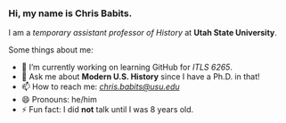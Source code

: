 ### Hi, my name is Chris Babits.

I am a *temporary assistant professor of History* at **Utah State University**.

Some things about me:

- 🔭 I’m currently working on learning GitHub for *ITLS 6265*.
- 💬 Ask me about **Modern U.S. History** since I have a Ph.D. in that!
- 📫 How to reach me: *chris.babits@usu.edu*
- 😄 Pronouns: he/him
- ⚡ Fun fact: I did **not** talk until I was 8 years old.
